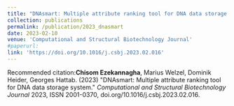 ```yaml
---
title: "DNAsmart: Multiple attribute ranking tool for DNA data storage system"
collection: publications
permalink: /publication/2023_dnasmart
date: 2023-02-10
venue: 'Computational and Structural Biotechnology Journal'
#paperurl:
link: 'https://doi.org/10.1016/j.csbj.2023.02.016'
---
```


<!---[Download paper here](/files/pdf/Design_consideration_2022.pdf)--->

Recommended citation:**Chisom Ezekannagha**, Marius Welzel, Dominik Heider, Georges Hattab. (2023) "DNAsmart: Multiple attribute ranking tool for DNA data storage system." <i>Computational and Structural Biotechnology Journal</i> 2023, ISSN 2001-0370, doi.org/10.1016/j.csbj.2023.02.016.